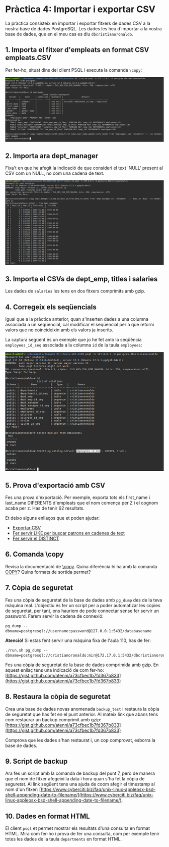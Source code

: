 # Pràctica 4: Importar i exportar CSV

La pràctica consisteix en importar i exportar fitxers de dades CSV a la nostra base de dades PostgreSQL. Les dades les heu d'importar a la vostra base de dades, que en el meu cas es diu `dbcristianoronaldo`.

## 1. Importa el fitxer d'empleats en format CSV empleats.CSV

Per fer-ho, situat dins del client PSQL i executa la comanda `\copy`:

![images/apartat1.png](images/apartat1.png)

## 2. Importa ara dept_manager

Fixa't en que he afegit la indicació de que consideri el text 'NULL' present al CSV com un NULL, no com una cadena de text.

![images/apartat2.png](images/apartat2.png)

## 3. Importa el CSVs de dept_emp, titles i salaries

Les dades de `salaries` les tens en dos fitxers comprimits amb gzip.

## 4. Corregeix els seqüencials

Igual que a la pràctica anterior, quan s'inserten dades a una columna associada a un seqüencial, cal modificar el seqüencial per a que retorni valors que no coincideixin amb els valors ja inserits.

La captura següent és un exemple que jo he fet amb la seqüència `employees_id_seq` associada a la columna `id` de la taula `employees`:

![images/apartat4.png](images/apartat4.png)

## 5. Prova d'exportació amb CSV

Fes una prova d'exportació. Per exemple, exporta tots els first_name i last_name DIFERENTS d'empleats que el nom comença per Z i el cognom acaba per z. Has de tenir 62 resultats.

Et deixo alguns enllaços que et poden ajudar:

* [Exportar CSV](https://dataschool.com/learn-sql/export-to-csv-from-psql/)
* [Fer servir LIKE per buscar patrons en cadenes de text](https://www.tutorialspoint.com/postgresql/postgresql_like_clause.htm)
* [Fer servir el DISTINCT](https://www.postgresqltutorial.com/postgresql-select-distinct/)

## 6. Comanda \copy

Revisa la documentació de [\copy](https://www.postgresql.org/docs/12/app-psql.html#APP-PSQL-META-COMMANDS-COPY). Quina diferència hi ha amb la comanda [COPY](https://www.postgresql.org/docs/12/sql-copy.html)? Quins formats de sortida permet?

## 7. Còpia de seguretat

Fes una còpia de seguretat de la base de dades amb `pg_dump` des de la teva màquina real. L'objectiu és fer un script per a poder automatizar les còpies de seguretat, per tant, ens hauriem de pode connectar sense fer servir un password. Farem servir la cadena de connexió:

    pg_dump --dbname=postgresql://username:password@127.0.0.1:5432/databasename

**Atenció!** Si estas fent servir una màquina fixa de l'aula 110, has de fer:

    ./run.sh pg_dump --dbname=postgresql://cristianoronaldo:mir@172.17.0.1:5432/dbcristianoronaldo

Fes una còpia de seguretat de la base de dades comprimida amb gzip. En aquest enllaç tens una indicació de com fer-ho: [https://gist.github.com/atenni/a73cfbec1b7fd367b833](https://gist.github.com/atenni/a73cfbec1b7fd367b833)

## 8. Restaura la còpia de seguretat

Crea una base de dades novas anomenada `backup_test` i restaura la còpia de seguretat que has fet en el punt anterior. Al mateix link que abans tens com restaurar un backup comprimit amb gzip: [https://gist.github.com/atenni/a73cfbec1b7fd367b833](https://gist.github.com/atenni/a73cfbec1b7fd367b833)

Comprova que les dades s'han restaurat i, un cop comprovat, esborra la base de dades.

## 9. Script de backup

Ara fes un script amb la comanda de backup del punt 7, però de manera que el nom de fitxer afegeixi la data i hora quan s'ha fet la còpia de seguretat. Al link següent tens una ajuda de coom afegir el timestamp al nom d'un fitxer: [https://www.cyberciti.biz/faq/unix-linux-appleosx-bsd-shell-appending-date-to-filename/](https://www.cyberciti.biz/faq/unix-linux-appleosx-bsd-shell-appending-date-to-filename/).

## 10. Dades en format HTML

El client `psql` et permet mostrar els resultats d'una consulta en format HTML. Mira com fer-ho i prova de fer una consulta, com per exemple tenir totes les dades de la taula `departments` en format HTML.
